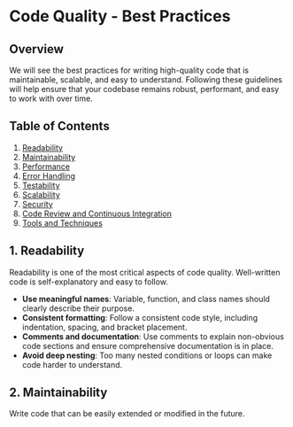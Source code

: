 # Code Quality - Best Practices

## Overview
We will see the best practices for writing high-quality code that is maintainable, scalable, and easy to understand. Following these guidelines will help ensure that your codebase remains robust, performant, and easy to work with over time.

## Table of Contents
1. [Readability](#readability)
2. [Maintainability](#maintainability)
3. [Performance](#performance)
4. [Error Handling](#error-handling)
5. [Testability](#testability)
6. [Scalability](#scalability)
7. [Security](#security)
8. [Code Review and Continuous Integration](#code-review-and-continuous-integration)
9. [Tools and Techniques](#tools-and-techniques)

## 1. Readability
Readability is one of the most critical aspects of code quality. Well-written code is self-explanatory and easy to follow.
- **Use meaningful names**: Variable, function, and class names should clearly describe their purpose.
- **Consistent formatting**: Follow a consistent code style, including indentation, spacing, and bracket placement.
- **Comments and documentation**: Use comments to explain non-obvious code sections and ensure comprehensive documentation is in place.
- **Avoid deep nesting**: Too many nested conditions or loops can make code harder to understand.

## 2. Maintainability
Write code that can be easily extended or modified in the future.